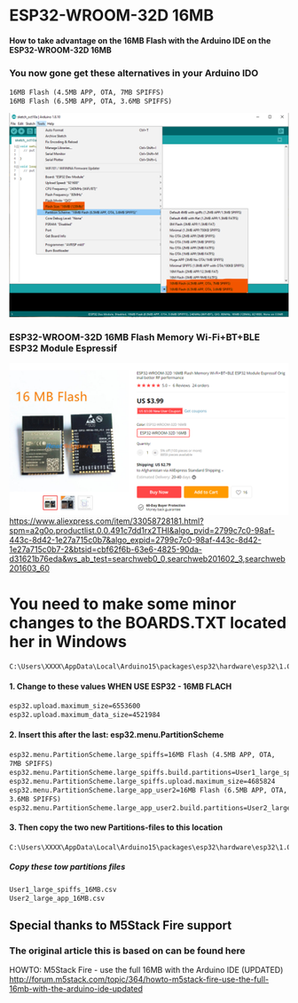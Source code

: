# ESP32-WROOM-32D 16MB
#### How to take advantage on the 16MB Flash with the Arduino IDE on the ESP32-WROOM-32D 16MB

### You now gone get these alternatives in your Arduino IDO

    16MB Flash (4.5MB APP, OTA, 7MB SPIFFS)
    16MB Flash (6.5MB APP, OTA, 3.6MB SPIFFS)


![alt text](https://github.com/Knottis/ESP32-WROOM-32D_16MB/blob/master/Arduino_IDE_16MB.png "Arduino IDE")



### ESP32-WROOM-32D 16MB Flash Memory Wi-Fi+BT+BLE ESP32 Module Espressif

![alt text](https://github.com/Knottis/ESP32-WROOM-32D_16MB/blob/master/ESP32-WROOM-32D-16MB.png "ESP32-WROOM-32D 16MB")
https://www.aliexpress.com/item/33058728181.html?spm=a2g0o.productlist.0.0.491c7dd1rx2THI&algo_pvid=2799c7c0-98af-443c-8d42-1e27a715c0b7&algo_expid=2799c7c0-98af-443c-8d42-1e27a715c0b7-2&btsid=cbf62f6b-63e6-4825-90da-d31621b76eda&ws_ab_test=searchweb0_0,searchweb201602_3,searchweb201603_60




# You need to make some minor changes to the BOARDS.TXT located her in Windows

    C:\Users\XXXX\AppData\Local\Arduino15\packages\esp32\hardware\esp32\1.0.4\boards.txt

#### 1. Change to these values WHEN USE ESP32 - 16MB FLACH

    esp32.upload.maximum_size=6553600
    esp32.upload.maximum_data_size=4521984


#### 2. Insert this after the last:   esp32.menu.PartitionScheme

    esp32.menu.PartitionScheme.large_spiffs=16MB Flash (4.5MB APP, OTA, 7MB SPIFFS)
    esp32.menu.PartitionScheme.large_spiffs.build.partitions=User1_large_spiffs_16MB
    esp32.menu.PartitionScheme.large_spiffs.upload.maximum_size=4685824
    esp32.menu.PartitionScheme.large_app_user2=16MB Flash (6.5MB APP, OTA, 3.6MB SPIFFS)
    esp32.menu.PartitionScheme.large_app_user2.build.partitions=User2_large_app_16MB


#### 3. Then copy the two new Partitions-files to this location

    C:\Users\XXXX\AppData\Local\Arduino15\packages\esp32\hardware\esp32\1.0.4\tools\partitions
   
#####  Copy these tow partitions files
 
    User1_large_spiffs_16MB.csv
    User2_large_app_16MB.csv


## Special thanks to M5Stack Fire support 
### The original article this is based on can be found here
HOWTO: M5Stack Fire - use the full 16MB with the Arduino IDE (UPDATED)
http://forum.m5stack.com/topic/364/howto-m5stack-fire-use-the-full-16mb-with-the-arduino-ide-updated
